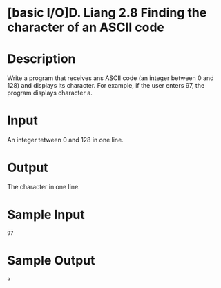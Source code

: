 # [basic I/O]D. Liang 2.8 Finding the character of an ASCII code

# Description
Write a program that receives ans ASCII code (an integer between 0 and 128) and displays its character. For example, if the user enters 97, the program displays character a.
# Input
An integer tetween 0 and 128 in one line.
# Output
The character in one line.
# Sample Input
```
97
```
# Sample Output
```
a
```